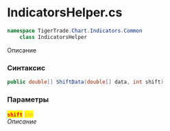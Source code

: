 
# IndicatorsHelper.cs
```csharp
namespace TigerTrade.Chart.Indicators.Common  
    class IndicatorsHelper
```

Описание

### Синтаксис
```csharp
public double[] ShiftData(double[] data, int shift)
```

### Параметры  
<mark style="color:red;">**`shift`**</mark> <mark style="color: rgb(255, 166, 87);">`int`</mark>  
 *Описание*  
  

                    
                    